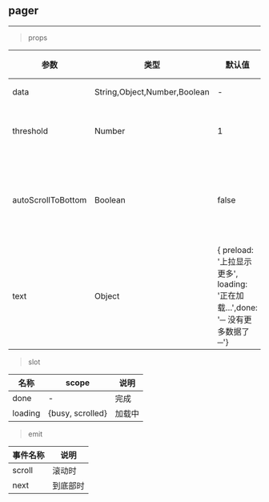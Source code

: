 ## pager
---

> props

参数 | 类型 | 默认值 | 说明
--- | --- | --- | ---
data | String,Object,Number,Boolean | - | 数据
threshold | Number | 1 | 距离底部
autoScrollToBottom | Boolean | false | 自动滚动到底部
text | Object | { preload: '上拉显示更多', loading: '正在加载…',done: '─ 没有更多数据了 ─'} | 底部文字


> slot

名称 | scope | 说明
--- | --- | ---
done | - | 完成
loading | {busy, scrolled} | 加载中


> emit

事件名称 | 说明
--- | --- |
scroll | 滚动时
next | 到底部时
